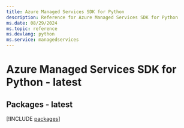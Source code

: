 ```yaml
---
title: Azure Managed Services SDK for Python
description: Reference for Azure Managed Services SDK for Python
ms.date: 08/29/2024
ms.topic: reference
ms.devlang: python
ms.service: managedservices
---
```

# Azure Managed Services SDK for Python - latest
## Packages - latest
[!INCLUDE [packages](managed-services-index.md)]